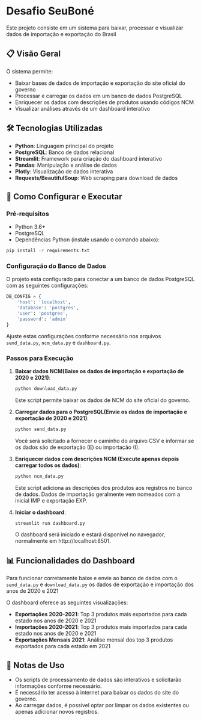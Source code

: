 # Desafio SeuBoné

Este projeto consiste em um sistema para baixar, processar e visualizar dados de importação e exportação do Brasil

## 📋 Visão Geral

O sistema permite:
- Baixar bases de dados de importação e exportação do site oficial do governo
- Processar e carregar os dados em um banco de dados PostgreSQL
- Enriquecer os dados com descrições de produtos usando códigos NCM
- Visualizar análises através de um dashboard interativo

## 🛠️ Tecnologias Utilizadas

- **Python**: Linguagem principal do projeto
- **PostgreSQL**: Banco de dados relacional
- **Streamlit**: Framework para criação do dashboard interativo
- **Pandas**: Manipulação e análise de dados
- **Plotly**: Visualização de dados interativa
- **Requests/BeautifulSoup**: Web scraping para download de dados

## 🚀 Como Configurar e Executar

### Pré-requisitos

- Python 3.6+
- PostgreSQL
- Dependências Python (instale usando o comando abaixo):

```bash
pip install -r requirements.txt
```

### Configuração do Banco de Dados

O projeto está configurado para conectar a um banco de dados PostgreSQL com as seguintes configurações:

```python
DB_CONFIG = {
    'host': 'localhost',
    'database': 'postgres',
    'user': 'postgres',
    'password': 'admin'
}
```

Ajuste estas configurações conforme necessário nos arquivos `send_data.py`, `ncm_data.py` e `dashboard.py`.

### Passos para Execução

1. **Baixar dados NCM(Baixe os dados de importação e exportação de 2020 e 2021)**:
   ```bash
   python download_data.py
   ```
   Este script permite baixar os dados de NCM do site oficial do governo.

2. **Carregar dados para o PostgreSQL(Envie os dados de importação e exportação de 2020 e 2021)**:
   ```bash
   python send_data.py
   ```
   Você será solicitado a fornecer o caminho do arquivo CSV e informar se os dados são de exportação (E) ou importação (I).

3. **Enriquecer dados com descrições NCM (Execute apenas depois carregar todos os dados)**:
   ```bash
   python ncm_data.py
   ```
   Este script adiciona as descrições dos produtos aos registros no banco de dados. Dados de importação geralmente vem nomeados com a inicial IMP e exportação EXP.

4. **Iniciar o dashboard**:
   ```bash
   streamlit run dashboard.py
   ```
   O dashboard será iniciado e estará disponível no navegador, normalmente em http://localhost:8501.

## 📊 Funcionalidades do Dashboard

Para funcionar corretamente baixe e envie ao banco de dados com o `send_data.py` e `download_data.py` os dados de exportação e importação dos anos de 2020 e 2021

O dashboard oferece as seguintes visualizações:

- **Exportações 2020-2021**: Top 3 produtos mais exportados para cada estado nos anos de 2020 e 2021
- **Importações 2020-2021**: Top 3 produtos mais importados para cada estado nos anos de 2020 e 2021
- **Exportações Mensais 2021**: Análise mensal dos top 3 produtos exportados para cada estado em 2021

## 🔧 Notas de Uso

- Os scripts de processamento de dados são interativos e solicitarão informações conforme necessário.
- É necessário ter acesso à internet para baixar os dados do site do governo.
- Ao carregar dados, é possível optar por limpar os dados existentes ou apenas adicionar novos registros.